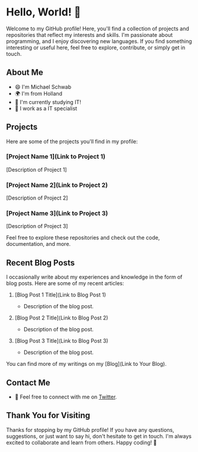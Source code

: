<!--
**Empilon/Empilon** is a ✨ _special_ ✨ repository because its `README.md` (this file) appears on your GitHub profile.

Here are some ideas to get you started:

- 🔭 I’m currently working on ...
- 🌱 I’m currently learning ...
- 👯 I’m looking to collaborate on ...
- 🤔 I’m looking for help with ...
- 💬 Ask me about ...
- 📫 How to reach me: ...
- 😄 Pronouns: ...
- ⚡ Fun fact: ...
-->
# Hello, World! 👋

Welcome to my GitHub profile! Here, you'll find a collection of projects and repositories that reflect my interests and skills. I'm passionate about programming, and I enjoy discovering new languages.
If you find something interesting or useful here, feel free to explore, contribute, or simply get in touch.

## About Me

- 😄 I'm Michael Schwab
- 🌍 I'm from Holland
- 🌱 I'm currently studying IT!
- 💼 I work as a IT specialist

## Projects

Here are some of the projects you'll find in my profile:

### [Project Name 1](Link to Project 1)

[Description of Project 1]

### [Project Name 2](Link to Project 2)

[Description of Project 2]

### [Project Name 3](Link to Project 3)

[Description of Project 3]

Feel free to explore these repositories and check out the code, documentation, and more.

## Recent Blog Posts

I occasionally write about my experiences and knowledge in the form of blog posts. Here are some of my recent articles:

1. [Blog Post 1 Title](Link to Blog Post 1)
   - Description of the blog post.

2. [Blog Post 2 Title](Link to Blog Post 2)
   - Description of the blog post.

3. [Blog Post 3 Title](Link to Blog Post 3)
   - Description of the blog post.

You can find more of my writings on my [Blog](Link to Your Blog).

## Contact Me

- 💬 Feel free to connect with me on [Twitter](https://www.linkedin.com/in/schwabm/).

## Thank You for Visiting

Thanks for stopping by my GitHub profile! If you have any questions, suggestions, or just want to say hi, don't hesitate to get in touch. I'm always excited to collaborate and learn from others. Happy coding! 🚀


